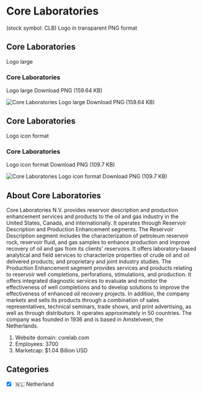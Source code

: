 # Core Laboratories
 (stock symbol: CLB) Logo in transparent PNG format

## Core Laboratories
 Logo large

### Core Laboratories
 Logo large Download PNG (159.64 KB)

![Core Laboratories
 Logo large Download PNG (159.64 KB)](/img/orig/CLB_BIG-657b5225.png)

## Core Laboratories
 Logo icon format

### Core Laboratories
 Logo icon format Download PNG (109.7 KB)

![Core Laboratories
 Logo icon format Download PNG (109.7 KB)](/img/orig/CLB-52ec075a.png)

## About Core Laboratories


Core Laboratories N.V. provides reservoir description and production enhancement services and products to the oil and gas industry in the United States, Canada, and internationally. It operates through Reservoir Description and Production Enhancement segments. The Reservoir Description segment includes the characterization of petroleum reservoir rock, reservoir fluid, and gas samples to enhance production and improve recovery of oil and gas from its clients' reservoirs. It offers laboratory-based analytical and field services to characterize properties of crude oil and oil delivered products; and proprietary and joint industry studies. The Production Enhancement segment provides services and products relating to reservoir well completions, perforations, stimulations, and production. It offers integrated diagnostic services to evaluate and monitor the effectiveness of well completions and to develop solutions to improve the effectiveness of enhanced oil recovery projects. In addition, the company markets and sells its products through a combination of sales representatives, technical seminars, trade shows, and print advertising, as well as through distributors. It operates approximately in 50 countries. The company was founded in 1936 and is based in Amstelveen, the Netherlands.

1. Website domain: corelab.com
2. Employees: 3700
3. Marketcap: $1.04 Billion USD


## Categories
- [x] 🇳🇱 Netherland
